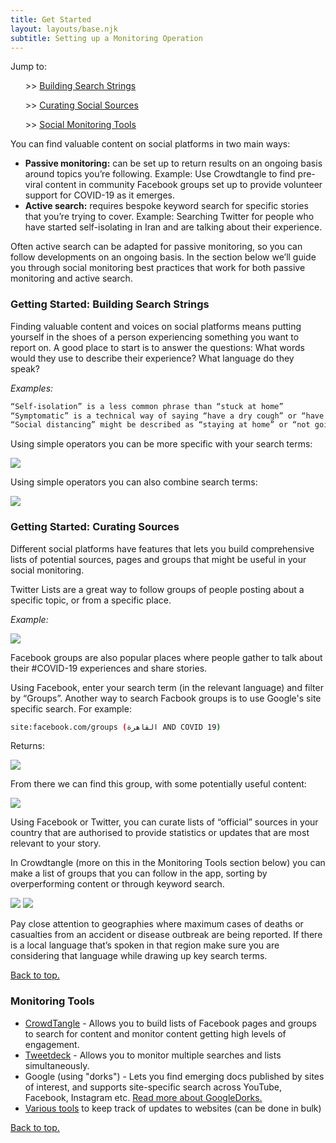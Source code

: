 ```yaml
---
title: Get Started
layout: layouts/base.njk
subtitle: Setting up a Monitoring Operation
---
```


<div class="quicknav">
	Jump to:<br>
<ul>>> <a href="#searchstrings">Building Search Strings</a></ul>
<ul>>> <a href="#curatingsources">Curating Social Sources</a></ul>
<ul>>> <a href="#monitoringtools">Social Monitoring Tools</a></ul>
</div>

You can find valuable content on social platforms in two main ways:

- **Passive monitoring:** can be set up to return results on an ongoing basis around topics you’re following. Example: Use Crowdtangle to find pre-viral content in community Facebook groups set up to provide volunteer support for COVID-19 as it emerges.
- **Active search:** requires bespoke keyword search for specific stories that you’re trying to cover. Example: Searching Twitter for people who have started self-isolating in Iran and are talking about their experience.

Often active search can be adapted for passive monitoring, so you can follow developments on an ongoing basis. In the section below we’ll guide you through social monitoring best practices that work for both passive monitoring and active search.

<h3 id="searchstrings">Getting Started: Building Search Strings</h3>

Finding valuable content and voices on social platforms means putting yourself in the shoes of a person experiencing something you want to report on. A good place to start is to answer the questions: What words would they use to describe their experience? What language do they speak?

_Examples:_

```bash
“Self-isolation” is a less common phrase than “stuck at home”
“Symptomatic” is a technical way of saying “have a dry cough” or “have a high fever”
“Social distancing” might be described as “staying at home” or “not going out”
```

Using simple operators you can be more specific with your search terms:

<img src="/images/operators2.jpeg" class="center, responsive">

Using simple operators you can also combine search terms:

<img src="/images/operators.jpeg" class="center, responsive">

<h3 id="curatingsources">Getting Started: Curating Sources</h3>
Different social platforms have features that lets you build comprehensive lists of potential sources, pages and groups that might be useful in your social monitoring.

Twitter Lists are a great way to follow groups of people posting about a specific topic, or from a specific place. 

_Example:_

<a href="https://twitter.com/i/lists/1233373419640623104" target="_blank"><img src="/images/TwitterList.png" class="center, responsive"></a>

Facebook groups are also popular places where people gather to talk about their #COVID-19 experiences and share stories.

Using Facebook, enter your search term (in the relevant language) and filter by “Groups”. Another way to search Facbook groups is to use Google's site specific search. For example:

```bash
site:facebook.com/groups (القاهرة AND COVID 19)
```

Returns:

<img src="/images/googlesitesearch.png" class="center, responsive">

From there we can find this group, with some potentially useful content:

<img src="/images/facebookgroup.png" class="center, responsive">

Using Facebook or Twitter, you can curate lists of “official” sources in your country that are authorised to provide statistics or updates that are most relevant to your story.  

In Crowdtangle (more on this in the Monitoring Tools section below) you can make a list of groups that you can follow in the app, sorting by overperforming content or through keyword search.

<img src="/images/crowdtangle1.png" class="center, responsive">
<img src="/images/crowdtangle2.png" class="center, responsive">

Pay close attention to geographies where maximum cases of deaths or casualties from an accident or disease outbreak are being reported. If there is a local language that’s spoken in that region make sure you are considering that language while drawing up key search terms.

<div class="quicknav">
<a href="#top">Back to top.</a>
</div>

<h3 id="monitoringtools">Monitoring Tools</h3>

- [CrowdTangle](https://crowdtangle.com) - Allows you to build lists of Facebook pages and groups to search for content and monitor content getting high levels of engagement.
- [Tweetdeck](https://tweetdeck.com) - Allows you to monitor multiple searches and lists simultaneously.
- Google (using "dorks") - Lets you find emerging docs published by sites of interest, and supports site-specific search across YouTube, Facebook, Instagram etc. [Read more about GoogleDorks.](https://exposingtheinvisible.org/guides/google-dorking/)
- [Various tools](https://www.osintessentials.com/monitoring) to keep track of updates to websites (can be done in bulk)
<div class="quicknav">
<a href="#top">Back to top.</a>
</div>